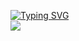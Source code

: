 [![Typing SVG](https://readme-typing-svg.herokuapp.com?font=Poppins&weight=600&size=25&duration=750&pause=450&color=A004FFC5&vCenter=true&width=435&lines=pick+you+up;dollar+store;front+seat;laughing+with+your+gold+teeth;what+you+want%3F)](https://git.io/typing-svg)
<br>
![](http://github-profile-summary-cards.vercel.app/api/cards/profile-details?username=0blto&theme=discord_old_blurple)
